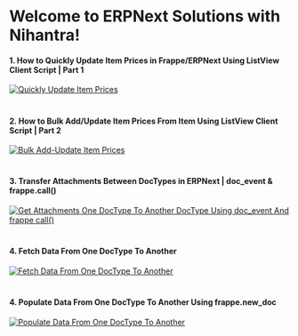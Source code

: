 # Welcome to ERPNext Solutions with Nihantra!

#### 1. How to Quickly Update Item Prices in Frappe/ERPNext Using ListView Client Script | Part 1

[![Quickly Update Item Prices](https://github.com/Nihantra-Patel/CTwithNCP/assets/141945075/2af39f95-1ae9-4b82-8719-1e4a951ed900)](https://youtu.be/Bk0DhEykJsY)

#
#### 2. How to Bulk Add/Update Item Prices From Item Using ListView Client Script | Part 2

[![Bulk Add-Update Item Prices](https://github.com/Nihantra-Patel/CTwithNCP/assets/141945075/b06c5121-fb66-4dc0-b8a5-c1051d4e4129)](https://youtu.be/__i3jUQ9240)

#
#### 3. Transfer Attachments Between DocTypes in ERPNext | doc_event & frappe.call()

[![Get Attachments One DocType To Another DocType Using doc_event And frappe call()](https://github.com/Nihantra-Patel/CTwithNCP/assets/141945075/55753111-442f-410f-8724-c4f444ab4717)](https://youtu.be/KHh5l_XWIKI)

#
#### 4. Fetch Data From One DocType To Another

[![Fetch Data From One DocType To Another](https://github.com/Nihantra-Patel/CTwithNCP/assets/141945075/f8397662-47d0-43ee-9cbf-20432325e79d)](https://youtu.be/iBRWSDRDqK4)

#
#### 4. Populate Data From One DocType To Another Using frappe.new_doc

[![Populate Data From One DocType To Another](https://github.com/Nihantra-Patel/ERPNextWithNihantra/assets/141945075/6ad4070e-010d-47f7-a71b-680096054acd)](https://www.youtube.com/watch?v=bQLfKHxgqYo)
